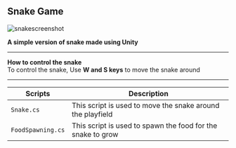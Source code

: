 
## Snake Game 

![snakescreenshot](https://github.com/raffiwr/Snake-Game/assets/145559021/937616c3-0482-4a75-ac3a-58820979cb2c)

**A simple version of snake made using Unity**

----

**How to control the snake**\
To control the snake, Use **W and S keys** to move the snake around

----

| Scripts | Description |
|-----|-----|
|`Snake.cs`| This script is used to move the snake around the playfield |
|`FoodSpawning.cs`| This script is used to spawn the food for the snake to grow |

